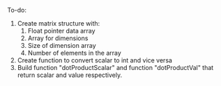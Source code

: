 To-do:
   
1. Create matrix structure with:
	1. Float pointer data array
	2. Array for dimensions
	3. Size of dimension array
	4. Number of elements in the array
2. Create function to convert scalar to int and vice versa
3. Build function "dotProductScalar" and function "dotProductVal" that return scalar and value respectively.
